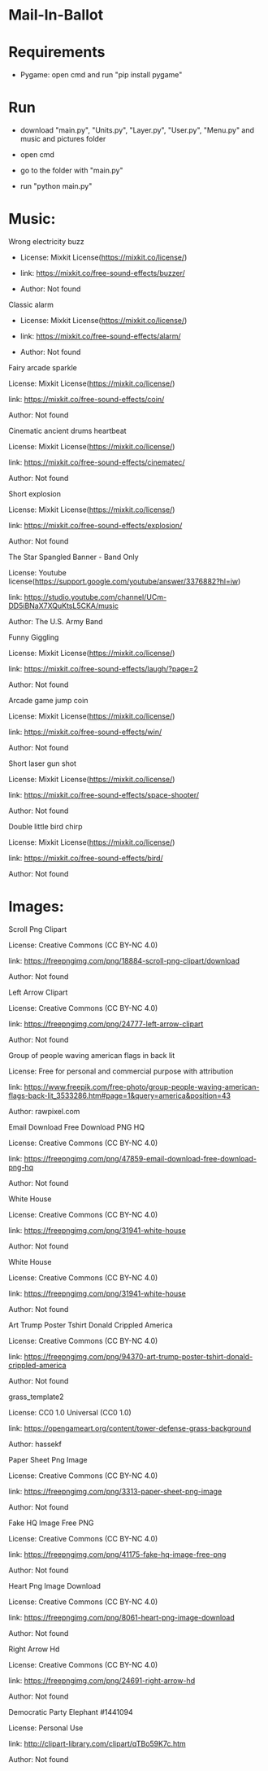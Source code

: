 # Mail-In-Ballot

# Requirements

   - Pygame: open cmd and run "pip install pygame"

# Run


  - download "main.py", "Units.py", "Layer.py", "User.py", "Menu.py" and music and pictures folder
  
  - open cmd
  
  - go to the folder with "main.py"
  
  - run "python main.py"

# Music:

Wrong electricity buzz

  - License: Mixkit License(https://mixkit.co/license/)
  
  - link: https://mixkit.co/free-sound-effects/buzzer/
  
  - Author: Not found
  
Classic alarm 

  - License: Mixkit License(https://mixkit.co/license/)
  
  - link: https://mixkit.co/free-sound-effects/alarm/
  
  - Author: Not found
  
Fairy arcade sparkle

  License: Mixkit License(https://mixkit.co/license/)
  
  link: https://mixkit.co/free-sound-effects/coin/
  
  Author: Not found
  
Cinematic ancient drums heartbeat

  License: Mixkit License(https://mixkit.co/license/)
  
  link: https://mixkit.co/free-sound-effects/cinematec/
  
  Author: Not found
 
Short explosion

  License: Mixkit License(https://mixkit.co/license/)
  
  link: https://mixkit.co/free-sound-effects/explosion/
  
  Author: Not found
  
The Star Spangled Banner - Band Only

  License: Youtube license(https://support.google.com/youtube/answer/3376882?hl=iw)
  
  link: https://studio.youtube.com/channel/UCm-DD5iBNaX7XQuKtsL5CKA/music
  
  Author: The U.S. Army Band
  
Funny Giggling
  
  License: Mixkit License(https://mixkit.co/license/)
  
  link: https://mixkit.co/free-sound-effects/laugh/?page=2
  
  Author: Not found
  
Arcade game jump coin
  
  License: Mixkit License(https://mixkit.co/license/)
  
  link: https://mixkit.co/free-sound-effects/win/
  
  Author: Not found
  
Short laser gun shot
  
  License: Mixkit License(https://mixkit.co/license/)
  
  link: https://mixkit.co/free-sound-effects/space-shooter/
  
  Author: Not found
  
Double little bird chirp
  
  License: Mixkit License(https://mixkit.co/license/)
  
  link: https://mixkit.co/free-sound-effects/bird/
  
  Author: Not found
  
  
# Images:

Scroll Png Clipart
  
  License: Creative Commons (CC BY-NC 4.0)
  
  link: https://freepngimg.com/png/18884-scroll-png-clipart/download
  
  Author: Not found
  
Left Arrow Clipart
  
  License: Creative Commons (CC BY-NC 4.0)
  
  link: https://freepngimg.com/png/24777-left-arrow-clipart
  
  Author: Not found

Group of people waving american flags in back lit 
  
  License: Free for personal and commercial purpose with attribution
  
  link: https://www.freepik.com/free-photo/group-people-waving-american-flags-back-lit_3533286.htm#page=1&query=america&position=43
  
  Author: rawpixel.com
  
Email Download Free Download PNG HQ
  
  License: Creative Commons (CC BY-NC 4.0)
  
  link: https://freepngimg.com/png/47859-email-download-free-download-png-hq
  
  Author: Not found
  
White House  
  
  License: Creative Commons (CC BY-NC 4.0)
  
  link: https://freepngimg.com/png/31941-white-house
  
  Author: Not found
  
White House  
  
  License: Creative Commons (CC BY-NC 4.0)
  
  link: https://freepngimg.com/png/31941-white-house
  
  Author: Not found
  
Art Trump Poster Tshirt Donald Crippled America
  
  License: Creative Commons (CC BY-NC 4.0)
  
  link: https://freepngimg.com/png/94370-art-trump-poster-tshirt-donald-crippled-america
  
  Author: Not found
  
grass_template2
  
  License: CC0 1.0 Universal (CC0 1.0)
  
  link: https://opengameart.org/content/tower-defense-grass-background
  
  Author: hassekf
  
Paper Sheet Png Image
  
  License: Creative Commons (CC BY-NC 4.0)
  
  link: https://freepngimg.com/png/3313-paper-sheet-png-image
  
  Author: Not found
  
Fake HQ Image Free PNG
  
  License: Creative Commons (CC BY-NC 4.0)
  
  link: https://freepngimg.com/png/41175-fake-hq-image-free-png
  
  Author: Not found
  
Heart Png Image Download
  
  License: Creative Commons (CC BY-NC 4.0)
  
  link: https://freepngimg.com/png/8061-heart-png-image-download
  
  Author: Not found
  
Right Arrow Hd
  
  License: Creative Commons (CC BY-NC 4.0)
  
  link: https://freepngimg.com/png/24691-right-arrow-hd
 
  Author: Not found
  
Democratic Party Elephant #1441094
  
  License: Personal Use
  
  link: http://clipart-library.com/clipart/qTBo59K7c.htm
  
  Author: Not found
 
 
 
 
 
 
 
 
 
